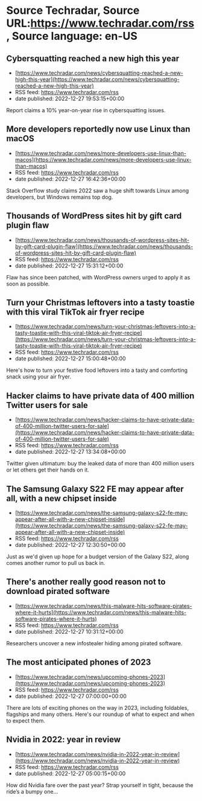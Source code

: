 # Source Techradar, Source URL:https://www.techradar.com/rss, Source language: en-US

## Cybersquatting reached a new high this year
 - [https://www.techradar.com/news/cybersquatting-reached-a-new-high-this-year](https://www.techradar.com/news/cybersquatting-reached-a-new-high-this-year)
 - RSS feed: https://www.techradar.com/rss
 - date published: 2022-12-27 19:53:15+00:00

Report claims a 10% year-on-year rise in cybersquatting issues.

## More developers reportedly now use Linux than macOS
 - [https://www.techradar.com/news/more-developers-use-linux-than-macos](https://www.techradar.com/news/more-developers-use-linux-than-macos)
 - RSS feed: https://www.techradar.com/rss
 - date published: 2022-12-27 16:42:36+00:00

Stack Overflow study claims 2022 saw a huge shift towards Linux among developers, but Windows remains top dog.

## Thousands of WordPress sites hit by gift card plugin flaw
 - [https://www.techradar.com/news/thousands-of-wordpress-sites-hit-by-gift-card-plugin-flaw](https://www.techradar.com/news/thousands-of-wordpress-sites-hit-by-gift-card-plugin-flaw)
 - RSS feed: https://www.techradar.com/rss
 - date published: 2022-12-27 15:31:12+00:00

Flaw has since been patched, with WordPress owners urged to apply it as soon as possible.

## Turn your Christmas leftovers into a tasty toastie with this viral TikTok air fryer recipe
 - [https://www.techradar.com/news/turn-your-christmas-leftovers-into-a-tasty-toastie-with-this-viral-tiktok-air-fryer-recipe](https://www.techradar.com/news/turn-your-christmas-leftovers-into-a-tasty-toastie-with-this-viral-tiktok-air-fryer-recipe)
 - RSS feed: https://www.techradar.com/rss
 - date published: 2022-12-27 15:00:48+00:00

Here's how to turn your festive food leftovers into a tasty and comforting snack using your air fryer.

## Hacker claims to have private data of 400 million Twitter users for sale
 - [https://www.techradar.com/news/hacker-claims-to-have-private-data-of-400-million-twitter-users-for-sale](https://www.techradar.com/news/hacker-claims-to-have-private-data-of-400-million-twitter-users-for-sale)
 - RSS feed: https://www.techradar.com/rss
 - date published: 2022-12-27 13:34:08+00:00

Twitter given ultimatum: buy the leaked data of more than 400 million users or let others get their hands on it.

## The Samsung Galaxy S22 FE may appear after all, with a new chipset inside
 - [https://www.techradar.com/news/the-samsung-galaxy-s22-fe-may-appear-after-all-with-a-new-chipset-inside](https://www.techradar.com/news/the-samsung-galaxy-s22-fe-may-appear-after-all-with-a-new-chipset-inside)
 - RSS feed: https://www.techradar.com/rss
 - date published: 2022-12-27 12:30:50+00:00

Just as we'd given up hope for a budget version of the Galaxy S22, along comes another rumor to pull us back in.

## There's another really good reason not to download pirated software
 - [https://www.techradar.com/news/this-malware-hits-software-pirates-where-it-hurts](https://www.techradar.com/news/this-malware-hits-software-pirates-where-it-hurts)
 - RSS feed: https://www.techradar.com/rss
 - date published: 2022-12-27 10:31:12+00:00

Researchers uncover a new infostealer hiding among pirated software.

## The most anticipated phones of 2023
 - [https://www.techradar.com/news/upcoming-phones-2023](https://www.techradar.com/news/upcoming-phones-2023)
 - RSS feed: https://www.techradar.com/rss
 - date published: 2022-12-27 07:00:00+00:00

There are lots of exciting phones on the way in 2023, including foldables, flagships and many others. Here's our roundup of what to expect and when to expect them.

## Nvidia in 2022: year in review
 - [https://www.techradar.com/news/nvidia-in-2022-year-in-review](https://www.techradar.com/news/nvidia-in-2022-year-in-review)
 - RSS feed: https://www.techradar.com/rss
 - date published: 2022-12-27 05:00:15+00:00

How did Nvidia fare over the past year? Strap yourself in tight, because the ride’s a bumpy one…
